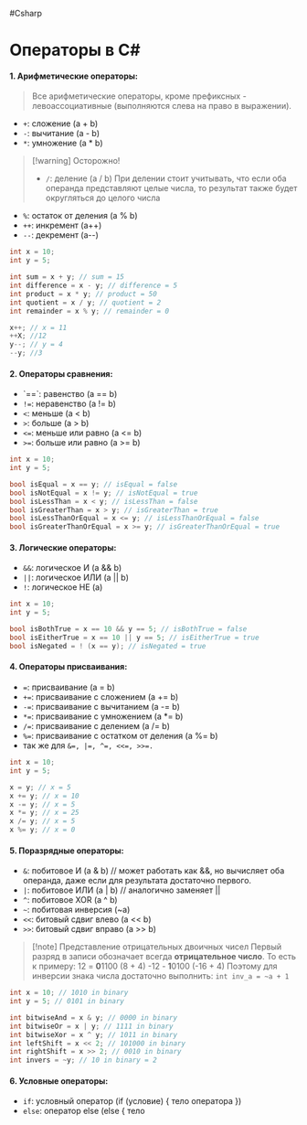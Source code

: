 #Csharp

# Операторы в C#

#### **1. Арифметические операторы:**
> Все арифметические операторы, кроме префиксных - левоассоциативные (выполняются слева на право в выражении). 

- `+`: сложение (a + b)
- `-`: вычитание (a - b)
- `*`: умножение (a * b)
> [!warning] Осторожно!
> - `/`: деление (a / b) 
> При делении стоит учитывать, что если оба операнда представляют целые числа, то результат также будет округляться до целого числа
- `%`: остаток от деления (a % b)
- `++`: инкремент (a++)
- `--`: декремент (a--)

```csharp
int x = 10;
int y = 5;

int sum = x + y; // sum = 15
int difference = x - y; // difference = 5
int product = x * y; // product = 50
int quotient = x / y; // quotient = 2
int remainder = x % y; // remainder = 0

x++; // x = 11
++X; //12
y--; // y = 4
--y; //3  
```

#### **2. Операторы сравнения:**
- \`\==\`: равенство (a == b)
- `!=`: неравенство (a != b)
- `<`: меньше (a < b)
- `>`: больше (a > b)
- `<=`: меньше или равно (a <= b)
- `>=`: больше или равно (a >= b)

```csharp
int x = 10;
int y = 5;

bool isEqual = x == y; // isEqual = false
bool isNotEqual = x != y; // isNotEqual = true
bool isLessThan = x < y; // isLessThan = false
bool isGreaterThan = x > y; // isGreaterThan = true
bool isLessThanOrEqual = x <= y; // isLessThanOrEqual = false
bool isGreaterThanOrEqual = x >= y; // isGreaterThanOrEqual = true
```

#### **3. Логические операторы:**
- `&&`: логическое И (a && b)
- `||`: логическое ИЛИ (a || b)
- `!`: логическое НЕ (a)

```csharp
int x = 10;
int y = 5;

bool isBothTrue = x == 10 && y == 5; // isBothTrue = false
bool isEitherTrue = x == 10 || y == 5; // isEitherTrue = true
bool isNegated = ! (x == y); // isNegated = true
```

#### **4. Операторы присваивания:**
- `=`: присваивание (a = b)
- `+=`: присваивание с сложением (a += b)
- `-=`: присваивание с вычитанием (a -= b)
- `*=`: присваивание с умножением (a *= b)
- `/=`: присваивание с делением (a /= b)
- `%=`: присваивание с остатком от деления (a %= b)
- так же для `&=, |=, ^=, <<=, >>=.`

```csharp
int x = 10;
int y = 5;

x = y; // x = 5
x += y; // x = 10
x -= y; // x = 5
x *= y; // x = 25
x /= y; // x = 5
x %= y; // x = 0
```

#### **5. Поразрядные операторы:**
- `&`: побитовое И (a & b) // может работать как &&, но вычисляет оба операнда, даже если для результата достаточно первого.
- `|`: побитовое ИЛИ (a | b) // аналогично заменяет || 
- `^`: побитовое XOR (a ^ b)
- `~`: побитовая инверсия (~a)
- `<<`: битовый сдвиг влево (a << b)
- `>>`: битовый сдвиг вправо (a >> b)

> [!note] Представление отрицательных двоичных чисел
> Первый разряд в записи обозначает всегда **отрицательное число**.
> То есть к примеру:
> 12 =  **0**1100 (8 + 4)
> -12 - **1**0100 (-16 + 4)
> Поэтому для инверсии знака числа достаточно выполнить: `int inv_a = ~a + 1`

```csharp
int x = 10; // 1010 in binary
int y = 5; // 0101 in binary

int bitwiseAnd = x & y; // 0000 in binary
int bitwiseOr = x | y; // 1111 in binary
int bitwiseXor = x ^ y; // 1011 in binary
int leftShift = x << 2; // 101000 in binary
int rightShift = x >> 2; // 0010 in binary
int invers = ~y; // 10 in binary = 2
```

#### **6. Условные операторы:**
- `if`: условный оператор (if (условие) { тело оператора })
- `else`: оператор else (else { тело